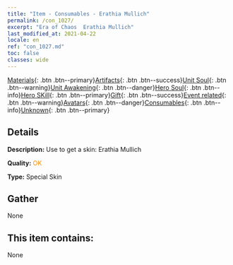 ```yaml
---
title: "Item - Consumables - Erathia Mullich"
permalink: /con_1027/
excerpt: "Era of Chaos  Erathia Mullich"
last_modified_at: 2021-04-22
locale: en
ref: "con_1027.md"
toc: false
classes: wide
---
```

 [Materials](/Items/){: .btn .btn--primary}[Artifacts](/Items/Artifacts/){: .btn .btn--success}[Unit Soul](/Items/UnitSoul/){: .btn .btn--warning}[Unit Awakening](/Items/UnitAwakening/){: .btn .btn--danger}[Hero Soul](/Items/HeroSoul/){: .btn .btn--info}[Hero SKill](/Items/HeroSkill/){: .btn .btn--primary}[Gift](/Items/Gift/){: .btn .btn--success}[Event related](/Items/Events/){: .btn .btn--warning}[Avatars](/Items/Avatars/){: .btn .btn--danger}[Consumables](/Items/Consumables/){: .btn .btn--info}[Unknown](/Items/Unknown/){: .btn .btn--primary}

## Details
 **Description:** Use to get a skin: Erathia Mullich

 **Quality:** <span style="color: #FF8C00">OK</span>

 **Type:** Special Skin

## Gather

  None

## This item contains:

  None

